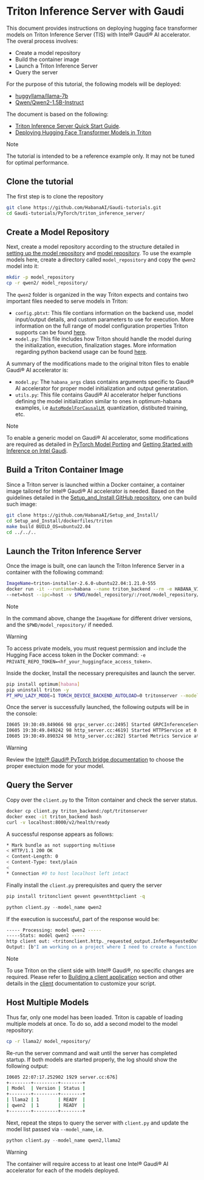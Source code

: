 # Triton Inference Server with Gaudi

This document provides instructions on deploying hugging face transformer models on Triton Inference Server (TIS) with Intel® Gaudi® AI accelerator. The overal process involves:

- Create a model repository
- Build the container image
- Launch a Triton Inference Server
- Query the server

For the purpose of this tutorial, the following models will be deployed:

- [huggyllama/llama-7b](https://huggingface.co/huggyllama/llama-7b)
- [Qwen/Qwen2-1.5B-Instruct](https://huggingface.co/Qwen/Qwen2-1.5B-Instruct)

The document is based on the following:

- [Triton Inference Server Quick Start Guide](https://github.com/triton-inference-server/server/blob/main/docs/getting_started/quickstart.md).
- [Deploying Hugging Face Transformer Models in Triton](https://github.com/triton-inference-server/tutorials/blob/17331012af74eab68ad7c86d8a4ae494272ca4f7/Quick_Deploy/HuggingFaceTransformers/README.md)

> [!NOTE]
> The tutorial is intended to be a reference example only. It may not be tuned for optimal performance.

## Clone the tutorial

The first step is to clone the repository

```bash
git clone https://github.com/HabanaAI/Gaudi-tutorials.git
cd Gaudi-tutorials/PyTorch/triton_inference_server/
```

## Create a Model Repository

Next, create a model repository according to the structure detailed in [setting up the model repository](https://github.com/triton-inference-server/tutorials/tree/main/Conceptual_Guide/Part_1-model_deployment#setting-up-the-model-repository) and [model repository](https://github.com/triton-inference-server/server/blob/main/docs/user_guide/model_repository.md).
To use the example models here, create a directory called `model_repository` and copy the `qwen2` model  into it:

```bash
mkdir -p model_repository
cp -r qwen2/ model_repository/
```

The `qwen2` folder is organized in the way Triton expects and contains two important files needed to serve models in Triton:

- `config.pbtxt`: This file contians information on the backend use, model input/output details, and custom  parameters to use for execution. More information on the full range of model configuration
properties Triton supports can be found [here](https://docs.nvidia.com/deeplearning/triton-inference-server/user-guide/docs/user_guide/model_configuration.html).
- `model.py`: This file includes how Triton should handle the model during the initialization, execution, finalization stages. More information regarding python backend usage
can be found [here](https://github.com/triton-inference-server/python_backend#usage).

A summary of the modifications made to the original triton files to enable Gaudi® AI accelerator is:

- `model.py`: The `habana_args` class contains arguments specific to Gaudi® AI accelerator for proper model initialization and output generatation.
- `utils.py`: This file contains Gaudi® AI accelerator helper functions defining the model initialization similar to ones in optimum-habana examples, i.e [`AutoModelForCausalLM`](https://github.com/huggingface/optimum-habana/blob/df7db95e47be58e39eba3ba73cf7a68f6e81c46a/examples/language-modeling/run_clm.py#L492-L502), quantization, distibuted training, etc.

> [!NOTE]
> To enable a generic model on Gaudi® AI accelerator, some modifications are required as detailed in [PyTorch Model Porting](https://docs.habana.ai/en/latest/PyTorch/PyTorch_Model_Porting/index.html#pytorch-user-guide) and [Getting Started with Inference on Intel Gaudi](https://docs.habana.ai/en/latest/PyTorch/Inference_on_PyTorch/Getting_Started_with_Inference.html#inference-using-native-fw).

## Build a Triton Container Image

Since a Triton server is launched within a Docker container, a container image tailored for Intel® Gaudi® AI accelerator is needed. Based on the guidelines detailed in the [Setup_and_Install GitHub repository](https://github.com/HabanaAI/Setup_and_Install/tree/main/dockerfiles), one can build such image:

```bash
git clone https://github.com/HabanaAI/Setup_and_Install/
cd Setup_and_Install/dockerfiles/triton
make build BUILD_OS=ubuntu22.04
cd ../../..
```

## Launch the Triton Inference Server

Once the image is built, one can launch the Triton Inference Server in a container with the following command:

```bash
ImageName=triton-installer-2.6.0-ubuntu22.04:1.21.0-555
docker run -it --runtime=habana --name triton_backend --rm -e HABANA_VISIBLE_DEVICES=all -e OMPI_MCA_btl_vader_single_copy_mechanism=none --cap-add=sys_nice \
--net=host --ipc=host -v $PWD/model_repository/:/root/model_repository/ ${ImageName}
```

> [!NOTE]
> In the command above, change the `ImageName` for different driver versions, and the `$PWD/model_repository/` if needed.

> [!WARNING]
> To access private models, you must request permission and include the Hugging Face access token in the Docker command: `-e PRIVATE_REPO_TOKEN=<hf_your_huggingface_access_token>`.

Inside the docker, Install the necessary prerequisites and launch the server.

```bash
pip install optimum[habana]
pip uninstall triton -y
PT_HPU_LAZY_MODE=1 TORCH_DEVICE_BACKEND_AUTOLOAD=0 tritonserver --model-repository /root/model_repository/
```

Once the server is successfully launched, the following outputs will be in the console:

```bash
I0605 19:30:49.849066 98 grpc_server.cc:2495] Started GRPCInferenceService at 0.0.0.0:8001
I0605 19:30:49.849242 98 http_server.cc:4619] Started HTTPService at 0.0.0.0:8000
I0605 19:30:49.890324 98 http_server.cc:282] Started Metrics Service at 0.0.0.0:8002
```

> [!WARNING]
> Review the [Intel® Gaudi® PyTorch bridge documentation](https://docs.habana.ai/en/latest/PyTorch/Reference/PyTorch_Gaudi_Theory_of_Operations.html#execution-modes) to choose the proper exectuion mode for your model.

## Query the Server

Copy over the `client.py` to the Triton container and check the server status.

```bash
docker cp client.py triton_backend:/opt/tritonserver
docker exec -it triton_backend bash
curl -v localhost:8000/v2/health/ready 
```

A successful response appears as follows:

```bash
* Mark bundle as not supporting multiuse
< HTTP/1.1 200 OK
< Content-Length: 0
< Content-Type: text/plain
< 
* Connection #0 to host localhost left intact
```

Finally install the `client.py` prerequisites and query the server

```bash
pip install tritonclient gevent geventhttpclient -q 
```

```py
python client.py --model_name qwen2
```

If the execution is successful, part of the response would be:

```bash
----- Processing: model qwen2 ----- 
-----Stats: model qwen2 ----- 
http client out: <tritonclient.http._requested_output.InferRequestedOutput object at 0x7feb2422b730>
Output: [b"I am working on a project where I need to create a function that takes a list of integers as input and returns a new list containing only the even numbers from the original list. How can I achieve this using Python? You can solve this problem by defining a function that iterates through the given list of integers, checks if each number is even, and if so, adds it to a new list. Here's how you can do it:\n\n```python\ndef get_even_numbers(numbers):\n    even_numbers ="
```

> [!NOTE]
> To use Triton on the client side with Intel® Gaudi®, no specific changes are required. Please refer to [Building a client application](https://github.com/triton-inference-server/tutorials/tree/main/Conceptual_Guide/Part_1-model_deployment#building-a-client-application) section and other details in the [client](https://github.com/triton-inference-server/client) documentation to customize your script.

## Host Multiple Models

Thus far, only one model has been loaded. Triton is capable of loading multiple models at once. To do so, add a second model to the model repository:

```bash
cp -r llama2/ model_repository/
```

Re-run the server command and wait until the server has completed startup. If both models are started properly, the log should show the following output:

```bash
I0605 22:07:17.252902 1929 server.cc:676]
+--------+---------+--------+
| Model  | Version | Status |
+--------+---------+--------+
| llama2 | 1       | READY  |
| qwen2  | 1       | READY  |
+--------+---------+--------+
```

Next, repeat the steps to query the server with `client.py` and update the model list passed via `--model_name`, i.e.

```py
python client.py --model_name qwen2,llama2
```

> [!WARNING]
> The container will require access to at least one Intel® Gaudi® AI accelerator for each of the models deployed.
